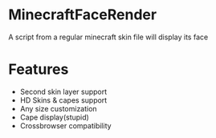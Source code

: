 # MinecraftFaceRender
A script from a regular minecraft skin file will display its face

# Features
* Second skin layer support
* HD Skins & capes support
* Any size customization
* Cape display(stupid)
* Crossbrowser compatibility
